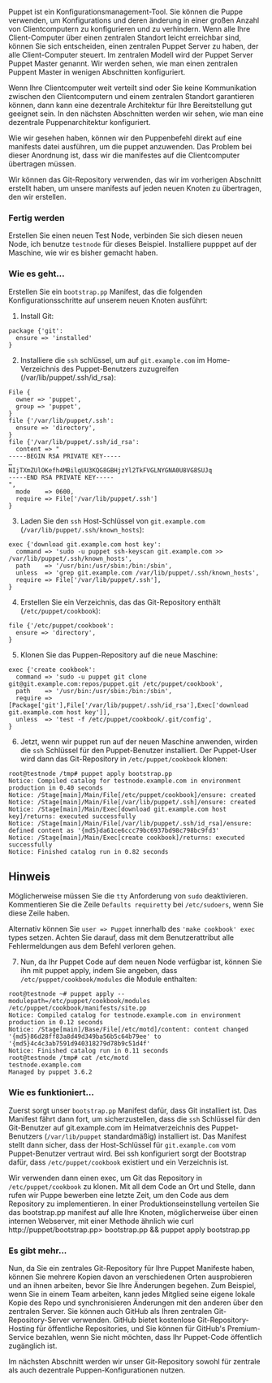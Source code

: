 Puppet ist ein Konfigurationsmanagement-Tool. Sie können die Puppe verwenden, um Konfigurations und deren änderung in einer großen Anzahl von Clientcomputern zu konfigurieren und zu verhindern.
Wenn alle Ihre Client-Computer über einen zentralen Standort leicht erreichbar sind, können Sie sich entscheiden, einen zentralen Puppet Server zu haben, der alle Client-Computer steuert. 
Im zentralen Modell wird der Puppet Server Puppet Master genannt.
Wir werden sehen, wie man einen zentralen Puppent Master in wenigen Abschnitten konfiguriert.

Wenn Ihre Clientcomputer weit verteilt sind oder Sie keine Kommunikation zwischen den Clientcomputern und einem zentralen Standort garantieren können, dann kann eine dezentrale Architektur für Ihre Bereitstellung gut geeignet sein. 
In den nächsten Abschnitten werden wir sehen, wie man eine dezentrale Puppenarchitektur konfiguriert.

Wie wir gesehen haben, können wir den Puppenbefehl direkt auf eine manifests datei ausführen, um die puppet anzuwenden. Das Problem bei dieser Anordnung ist, dass wir die manifestes auf die Clientcomputer übertragen müssen.

Wir können das Git-Repository verwenden, das wir im vorherigen Abschnitt erstellt haben, um unsere manifests auf jeden neuen Knoten zu übertragen, den wir erstellen.

### Fertig werden

Erstellen Sie einen neuen Test Node, verbinden Sie sich diesen neuen Node, ich benutze `testnode` für dieses Beispiel. 
Installiere pupppet auf der Maschine, wie wir es bisher gemacht haben.

### Wie es geht...

Erstellen Sie ein `bootstrap.pp` Manifest, das die folgenden Konfigurationsschritte auf unserem neuen Knoten ausführt:

1. Install Git:
```
package {'git':
  ensure => 'installed'
}
```

2. Installiere die `ssh` schlüssel, um auf `git.example.com` im Home-Verzeichnis des Puppet-Benutzers zuzugreifen (/var/lib/puppet/.ssh/id_rsa):
```
File {
  owner => 'puppet',
  group => 'puppet',
}
file {'/var/lib/puppet/.ssh':
  ensure => 'directory',
}
file {'/var/lib/puppet/.ssh/id_rsa':
  content => "
-----BEGIN RSA PRIVATE KEY-----
…
NIjTXmZUlOKefh4MBilqUU3KQG8GBHjzYl2TkFVGLNYGNA0U8VG8SUJq
-----END RSA PRIVATE KEY-----
",
  mode    => 0600,
  require => File['/var/lib/puppet/.ssh']
}
```

3. Laden Sie den `ssh` Host-Schlüssel von `git.example.com` (`/var/lib/puppet/.ssh/known_hosts`):
``` 
exec {'download git.example.com host key': 
  command => 'sudo -u puppet ssh-keyscan git.example.com >> /var/lib/puppet/.ssh/known_hosts',
  path    => '/usr/bin:/usr/sbin:/bin:/sbin',
  unless  => 'grep git.example.com /var/lib/puppet/.ssh/known_hosts',
  require => File['/var/lib/puppet/.ssh'],
}
```

4. Erstellen Sie ein Verzeichnis, das das Git-Repository enthält (`/etc/puppet/cookbook`):
```
file {'/etc/puppet/cookbook':
  ensure => 'directory',
}
```

5. Klonen Sie das Puppen-Repository auf die neue Maschine:
```
exec {'create cookbook':
  command => 'sudo -u puppet git clone git@git.example.com:repos/puppet.git /etc/puppet/cookbook',
  path    => '/usr/bin:/usr/sbin:/bin:/sbin',
  require => [Package['git'],File['/var/lib/puppet/.ssh/id_rsa'],Exec['download git.example.com host key']],
  unless  => 'test -f /etc/puppet/cookbook/.git/config',
}
```

6. Jetzt, wenn wir puppet run auf der neuen Maschine anwenden, wirden die `ssh` Schlüssel für den Puppet-Benutzer installiert. 
Der Puppet-User wird dann das Git-Repository in `/etc/puppet/cookbook` klonen:
```
root@testnode /tmp# puppet apply bootstrap.pp 
Notice: Compiled catalog for testnode.example.com in environment production in 0.40 seconds
Notice: /Stage[main]/Main/File[/etc/puppet/cookbook]/ensure: created
Notice: /Stage[main]/Main/File[/var/lib/puppet/.ssh]/ensure: created
Notice: /Stage[main]/Main/Exec[download git.example.com host key]/returns: executed successfully
Notice: /Stage[main]/Main/File[/var/lib/puppet/.ssh/id_rsa]/ensure: defined content as '{md5}da61ce6ccc79bc6937bd98c798bc9fd3'
Notice: /Stage[main]/Main/Exec[create cookbook]/returns: executed successfully
Notice: Finished catalog run in 0.82 seconds
```

## Hinweis

Möglicherweise müssen Sie die `tty` Anforderung von `sudo` deaktivieren. 
Kommentieren Sie die Zeile `Defaults requiretty` bei `/etc/sudoers`, wenn Sie diese Zeile haben.

Alternativ können Sie `user => Puppet` innerhalb des `'make cookbook' exec` types setzen. 
Achten Sie darauf, dass mit dem Benutzerattribut alle Fehlermeldungen aus dem Befehl verloren gehen.

7. Nun, da Ihr Puppet Code auf dem neuen Node verfügbar ist, können Sie ihn mit puppet apply, indem Sie angeben, dass `/etc/puppet/cookbook/modules` die Module enthalten:
```
root@testnode ~# puppet apply --modulepath=/etc/puppet/cookbook/modules /etc/puppet/cookbook/manifests/site.pp 
Notice: Compiled catalog for testnode.example.com in environment production in 0.12 seconds
Notice: /Stage[main]/Base/File[/etc/motd]/content: content changed '{md5}86d28ff83a8d49d349ba56b5c64b79ee' to '{md5}4c4c3ab7591d940318279d78b9c51d4f'
Notice: Finished catalog run in 0.11 seconds
root@testnode /tmp# cat /etc/motd
testnode.example.com
Managed by puppet 3.6.2

```

### Wie es funktioniert...

Zuerst sorgt unser `bootstrap.pp` Manifest dafür, dass Git installiert ist. 
Das Manifest fährt dann fort, um sicherzustellen, dass die `ssh` Schlüssel für den Git-Benutzer auf git.example.com im Heimatverzeichnis des Puppet-Benutzers (`/var/lib/puppet` standardmäßig) installiert ist. 
Das Manifest stellt dann sicher, dass der Host-Schlüssel für `git.example.com` vom Puppet-Benutzer vertraut wird. 
Bei ssh konfiguriert sorgt der Bootstrap dafür, dass `/etc/puppet/cookbook` existiert und ein Verzeichnis ist.

Wir verwenden dann einen exec, um Git das Repository in `/etc/puppet/cookbook` zu klonen. Mit all dem Code an Ort und Stelle, dann rufen wir Puppe bewerben eine letzte Zeit, um den Code aus dem Repository zu implementieren. In einer Produktionseinstellung verteilen Sie das bootstrap.pp manifest auf alle Ihre Knoten, möglicherweise über einen internen Webserver, mit einer Methode ähnlich wie curl http://puppet/bootstrap.pp> bootstrap.pp && puppet apply bootstrap.pp

### Es gibt mehr...

Nun, da Sie ein zentrales Git-Repository für Ihre Puppet Manifeste haben, können Sie mehrere Kopien davon an verschiedenen Orten ausprobieren und an ihnen arbeiten, bevor Sie Ihre Änderungen begehen. Zum Beispiel, wenn Sie in einem Team arbeiten, kann jedes Mitglied seine eigene lokale Kopie des Repo und synchronisieren Änderungen mit den anderen über den zentralen Server. Sie können auch GitHub als Ihren zentralen Git-Repository-Server verwenden. GitHub bietet kostenlose Git-Repository-Hosting für öffentliche Repositories, und Sie können für GitHub's Premium-Service bezahlen, wenn Sie nicht möchten, dass Ihr Puppet-Code öffentlich zugänglich ist.

Im nächsten Abschnitt werden wir unser Git-Repository sowohl für zentrale als auch dezentrale Puppen-Konfigurationen nutzen.